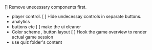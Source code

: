 [] Remove unecessary components first.
   - player control.
[ ] Hide undecessay controls in separate buttons.
   - analytics
   - buttons etc
[ ] make the ui cleaner
   - Color scheme , button layout 
[ ] Hook the game overview  to render actual game session
   - use quiz folder's content 